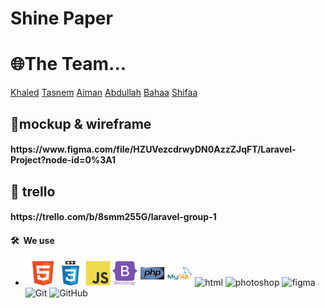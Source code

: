 # Shine Paper
<h1>🌐The Team...</h1>
 <a href="https://github.com/khaledbaniamer">Khaled</a>
 <a href="https://github.com/tasnembaibars">Tasnem</a>
 <a href="https://github.com/AimanAJ">Aiman</a>
 <a href="https://github.com/ASSOLI99">Abdullah</a>
 <a href="https://github.com/Bahaazyoud">Bahaa</a>
 <a href="https://github.com/shifaalkasasbeh">Shifaa</a>
 
 <h2>💼mockup & wireframe</h2>
 <h4>https://www.figma.com/file/HZUVezcdrwyDN0AzzZJqFT/Laravel-Project?node-id=0%3A1</h4>
 
 <h2>📃 trello</h2>
 <h4>https://trello.com/b/8smm255G/laravel-group-1</h4>
 
<h4> 🛠 &nbsp;We use</h4>

- &nbsp;
  <img src="https://raw.githubusercontent.com/devicons/devicon/master/icons/html5/html5-original.svg" alt="html" width="40" height="40"/>
  <img src="https://raw.githubusercontent.com/devicons/devicon/master/icons/css3/css3-original-wordmark.svg" alt="css3" width="40" height="40"/>
  <img src="https://raw.githubusercontent.com/devicons/devicon/master/icons/javascript/javascript-original.svg" alt="javascript" width="40" height="40"/>
  <img src="https://raw.githubusercontent.com/devicons/devicon/master/icons/bootstrap/bootstrap-plain-wordmark.svg" alt="bootstrap" width="40" height="40"/>
  <img src="https://raw.githubusercontent.com/devicons/devicon/master/icons/php/php-original.svg" alt="php" width="40" height="40"/>
  <img src="https://raw.githubusercontent.com/devicons/devicon/master/icons/mysql/mysql-original-wordmark.svg" alt="mysql" width="40" height="40"/>
  <img src="https://img.icons8.com/fluency/344/laravel.png" alt="html" width="40" height="40"/>
  <img src="https://img.icons8.com/color/344/adobe-photoshop--v1.png" alt="photoshop" width="40" height="40"/>
  <img src="https://www.vectorlogo.zone/logos/figma/figma-icon.svg" alt="figma" width="40" height="40"/>
  ![Git](https://img.shields.io/badge/-Git-333333?style=flat&logo=git)
  ![GitHub](https://img.shields.io/badge/-GitHub-333333?style=flat&logo=github)
